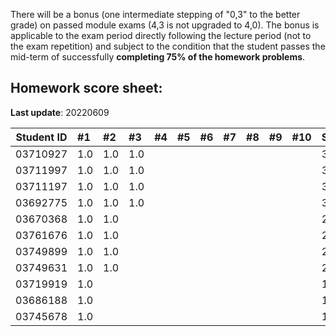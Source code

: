 There will be a bonus (one intermediate stepping of "0,3" to the better grade) on passed module exams (4,3 is not upgraded to 4,0). The bonus is applicable to the exam period directly following the lecture period (not to the exam repetition) and subject to the condition that the student passes the mid-term of successfully **completing 75% of the homework problems**.


## Homework score sheet:

**Last update**: 20220609

| Student ID | #1   | #2   | #3   | #4   | #5   | #6   | #7   | #8   | #9   | #10  | Sum  |
| ---------- | :--- | :--- | :--- | :--- | :--- | :--- | :--- | :--- | :--- | :--- | :--- |
| 03710927   | 1.0  | 1.0  | 1.0  |      |      |      |      |      |      |      | 3.0  |
| 03711997   | 1.0  | 1.0  | 1.0  |      |      |      |      |      |      |      | 3.0  |
| 03711197   | 1.0  | 1.0  | 1.0  |      |      |      |      |      |      |      | 3.0  |
| 03692775   | 1.0  | 1.0  | 1.0  |      |      |      |      |      |      |      | 3.0  |
| 03670368   | 1.0  | 1.0  |      |      |      |      |      |      |      |      | 2.0  |
| 03761676   | 1.0  | 1.0  |      |      |      |      |      |      |      |      | 2.0  |
| 03749899   | 1.0  | 1.0  |      |      |      |      |      |      |      |      | 2.0  |
| 03749631   | 1.0  | 1.0  |      |      |      |      |      |      |      |      | 2.0  |
| 03719919   | 1.0  |      |      |      |      |      |      |      |      |      | 1.0  |
| 03686188   | 1.0  |      |      |      |      |      |      |      |      |      | 1.0  |
| 03745678   | 1.0  |      |      |      |      |      |      |      |      |      | 1.0  |


